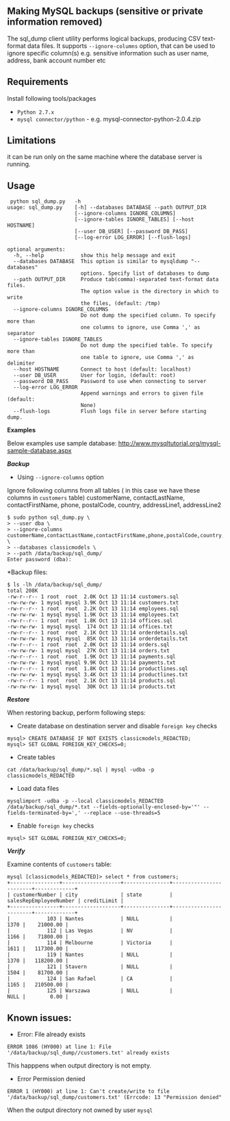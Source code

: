 ## Making MySQL backups (sensitive or private information removed)

The sql_dump client utility performs logical backups, producing CSV text-format data files. It supports `--ignore-columns` option, that can be used to ignore specific column(s) e.g. sensitive information such as user name, address, bank account number etc 

## Requirements
Install following tools/packages
* `Python 2.7.x`
* `mysql connector/python` - e.g. mysql-connector-python-2.0.4.zip

## Limitations
it can be run only on the same machine where the database server is running.

## Usage
```
 python sql_dump.py   -h
usage: sql_dump.py    [-h] --databases DATABASE --path OUTPUT_DIR
                      [--ignore-columns IGNORE_COLUMNS]
                      [--ignore-tables IGNORE_TABLES] [--host HOSTNAME]
                      [--user DB_USER] [--password DB_PASS]
                      [--log-error LOG_ERROR] [--flush-logs]

optional arguments:
  -h, --help            show this help message and exit
  --databases DATABASE  This option is similar to mysqldump "--databases"
                        options. Specify list of databases to dump
  --path OUTPUT_DIR     Produce tab(comma)-separated text-format data files.
                        The option value is the directory in which to write
                        the files, (default: /tmp)
  --ignore-columns IGNORE_COLUMNS
                        Do not dump the specified column. To specify more than
                        one columns to ignore, use Comma ',' as separator
  --ignore-tables IGNORE_TABLES
                        Do not dump the specified table. To specify more than
                        one table to ignore, use Comma ',' as delimiter
  --host HOSTNAME       Connect to host (default: localhost)
  --user DB_USER        User for login, (default: root)
  --password DB_PASS    Password to use when connecting to server
  --log-error LOG_ERROR
                        Append warnings and errors to given file (default:
                        None)
  --flush-logs          Flush logs file in server before starting dump.
```

**Examples**

Below examples use sample database: http://www.mysqltutorial.org/mysql-sample-database.aspx

***Backup***

* Using `--ignore-columns` option

Ignore following columns from all tables ( in this case we have these columns in `customers` table)
customerName, contactLastName, contactFirstName, phone, postalCode, country, addressLine1, addressLine2 

```
$ sudo python sql_dump.py \
> --user dba \
> --ignore-columns customerName,contactLastName,contactFirstName,phone,postalCode,country,addressLine1,addressLine2 \
> --databases classicmodels \
> --path /data/backup/sql_dump/
Enter password (dba):

```
*Backup files:
```
$ ls -lh /data/backup/sql_dump/
total 208K
-rw-r--r-- 1 root  root  2.0K Oct 13 11:14 customers.sql
-rw-rw-rw- 1 mysql mysql 3.9K Oct 13 11:14 customers.txt
-rw-r--r-- 1 root  root  2.2K Oct 13 11:14 employees.sql
-rw-rw-rw- 1 mysql mysql 1.9K Oct 13 11:14 employees.txt
-rw-r--r-- 1 root  root  1.8K Oct 13 11:14 offices.sql
-rw-rw-rw- 1 mysql mysql  174 Oct 13 11:14 offices.txt
-rw-r--r-- 1 root  root  2.1K Oct 13 11:14 orderdetails.sql
-rw-rw-rw- 1 mysql mysql  85K Oct 13 11:14 orderdetails.txt
-rw-r--r-- 1 root  root  2.0K Oct 13 11:14 orders.sql
-rw-rw-rw- 1 mysql mysql  27K Oct 13 11:14 orders.txt
-rw-r--r-- 1 root  root  1.9K Oct 13 11:14 payments.sql
-rw-rw-rw- 1 mysql mysql 9.9K Oct 13 11:14 payments.txt
-rw-r--r-- 1 root  root  1.8K Oct 13 11:14 productlines.sql
-rw-rw-rw- 1 mysql mysql 3.4K Oct 13 11:14 productlines.txt
-rw-r--r-- 1 root  root  2.1K Oct 13 11:14 products.sql
-rw-rw-rw- 1 mysql mysql  30K Oct 13 11:14 products.txt
```

***Restore***

When restoring backup, perform following steps:
* Create database on destination server and disable `foreign key` checks
```
mysql> CREATE DATABASE IF NOT EXISTS classicmodels_REDACTED;
mysql> SET GLOBAL FOREIGN_KEY_CHECKS=0;
```
* Create tables 
```
cat /data/backup/sql_dump/*.sql | mysql -udba -p classicmodels_REDACTED
```
* Load data files
```
mysqlimport -udba -p --local classicmodels_REDACTED /data/backup/sql_dump/*.txt --fields-optionally-enclosed-by='"' --fields-terminated-by=',' --replace --use-threads=5
```
* Enable `foreign key` checks
```
mysql> SET GLOBAL FOREIGN_KEY_CHECKS=0;
```

***Verify***

Examine contents of `customers` table:
```
mysql [classicmodels_REDACTED]> select * from customers;
+----------------+-------------------+---------------+------------------------+-------------+
| customerNumber | city              | state         | salesRepEmployeeNumber | creditLimit |
+----------------+-------------------+---------------+------------------------+-------------+
|            103 | Nantes            | NULL          |                   1370 |    21000.00 |
|            112 | Las Vegas         | NV            |                   1166 |    71800.00 |
|            114 | Melbourne         | Victoria      |                   1611 |   117300.00 |
|            119 | Nantes            | NULL          |                   1370 |   118200.00 |
|            121 | Stavern           | NULL          |                   1504 |    81700.00 |
|            124 | San Rafael        | CA            |                   1165 |   210500.00 |
|            125 | Warszawa          | NULL          |                   NULL |        0.00 |
```

## Known issues:
* Error: File already exists
```
ERROR 1086 (HY000) at line 1: File '/data/backup/sql_dump//customers.txt' already exists
```
This happpens when output directory is not empty.
* Error Permission denied
```
ERROR 1 (HY000) at line 1: Can't create/write to file '/data/backup/sql_dump/customers.txt' (Errcode: 13 "Permission denied"
```
When the output directory not owned by user `mysql`
